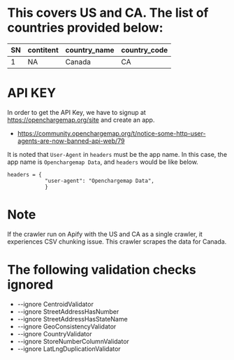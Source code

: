 # This covers US and CA. The list of countries provided below:

| SN | contitent | country_name | country_code |
| --------- | --------- | ------------ | ------------ |
| 1 | NA | Canada | CA |



# API KEY

In order to get the API Key, we have to signup at https://openchargemap.org/site and create an app. 

- https://community.openchargemap.org/t/notice-some-http-user-agents-are-now-banned-api-web/79

It is noted that `User-Agent` in `headers` must be the app name.  In this case, the app name is `Openchargemap Data`, and `headers` would be like below. 


```
headers = {
            "user-agent": "Openchargemap Data",
            }
```


# Note
If the crawler run on Apify with the US and CA as a single crawler, it experiences CSV chunking issue. 
This crawler scrapes the data for Canada. 

# The following validation checks ignored
- --ignore CentroidValidator
- --ignore StreetAddressHasNumber
- --ignore StreetAddressHasStateName
- --ignore GeoConsistencyValidator
- --ignore CountryValidator
- --ignore StoreNumberColumnValidator
- --ignore LatLngDuplicationValidator